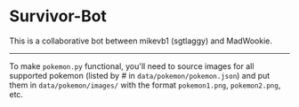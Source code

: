 # Survivor-Bot

This is a collaborative bot between mikevb1 (sgtlaggy) and MadWookie.

-----

To make `pokemon.py` functional, you'll need to source images for all supported pokemon
(listed by # in `data/pokemon/pokemon.json`) and put them in `data/pokemon/images/`
with the format `pokemon1.png`, `pokemon2.png`, etc.
